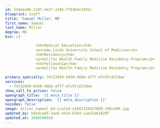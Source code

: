 ```yaml
---
id: 53deea9b-2187-4e27-a345-ff83b4c3d35c
blueprint: staff
title: 'Samuel Miller, MD'
first_name: Samuel
last_name: Miller
degree: MD
bio: |2-

              <h4>Medical Education</h4>
              <p>Loma Linda University School of Medicine</p>
              <h4>Residency</h4>
              <p>Halifax Health Family Medicine Residency Program</p>
              <h4>Fellowship</h4>
              <p>Halifax Health Family Medicine Residency Program</p>
          
primary_specialty: 74722849-6450-46bb-aff7-47c97c8729ee
services:
  - 74722849-6450-46bb-aff7-47c97c8729ee
show_call_to_action: false
opengraph_title: '{{ meta_title }}'
opengraph_description: '{{ meta_description }}'
noindex: false
image: miller_samuel_md-scaled-e1601326017889-298x300.jpg
updated_by: b4edca85-1aed-4414-b76d-caa31d61829f
updated_at: 1696596924
---
```


